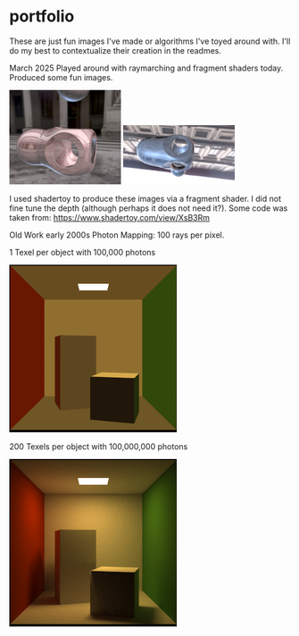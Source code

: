 # portfolio
These are just fun images I've made or algorithms I've toyed around with. I'll do my best to contextualize their creation in the readmes.

March 2025
 Played around with raymarching and fragment shaders today. Produced some fun images.

<img src="raymarchimage.png" width="200">
<img src="raymarchimage2.png" width="200">

I used shadertoy to produce these images via a fragment shader. I did not fine tune the depth (although perhaps it does not need it?).
Some code was taken from: https://www.shadertoy.com/view/XsB3Rm



Old Work early 2000s
Photon Mapping: 100 rays per pixel.

1 Texel per object with 100,000 photons

<img src="photonmapping/1.gif">

200 Texels per object with 100,000,000 photons

<img src="photonmapping/10m.gif">


